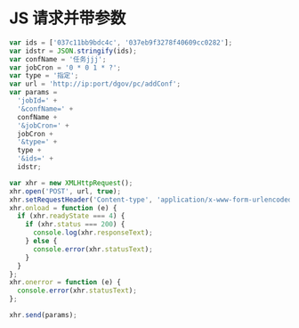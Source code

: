 <!--
 * @Author: ellison13tj@gmail.com
 * @Date: 2022-12-14 11:49:34
 * @LastEditTime: 2022-12-14 21:09:55
 * @LastEditors: ellison13tj@gmail.com
 * @FilePath: /docs/vue3plugin/js-request-action.md
 * @Description:
-->

# JS 请求并带参数

```javascript
var ids = ['037c11bb9bdc4c', '037eb9f3278f40609cc0282'];
var idstr = JSON.stringify(ids);
var confName = '任务jjj';
var jobCron = '0 * 0 1 * ?';
var type = '指定';
var url = 'http://ip:port/dgov/pc/addConf';
var params =
  'jobId=' +
  '&confName=' +
  confName +
  '&jobCron=' +
  jobCron +
  '&type=' +
  type +
  '&ids=' +
  idstr;

var xhr = new XMLHttpRequest();
xhr.open('POST', url, true);
xhr.setRequestHeader('Content-type', 'application/x-www-form-urlencoded');
xhr.onload = function (e) {
  if (xhr.readyState === 4) {
    if (xhr.status === 200) {
      console.log(xhr.responseText);
    } else {
      console.error(xhr.statusText);
    }
  }
};
xhr.onerror = function (e) {
  console.error(xhr.statusText);
};

xhr.send(params);
```

